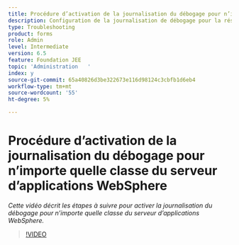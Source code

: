 ```yaml
---
title: Procédure d’activation de la journalisation du débogage pour n’importe quelle classe du serveur d’applications WebSphere
description: Configuration de la journalisation de débogage pour la résolution des problèmes liés au serveur d’applications WebSphere
type: Troubleshooting
product: forms
role: Admin
level: Intermediate
version: 6.5
feature: Foundation JEE
topic: 'Administration   '
index: y
source-git-commit: 65a40826d3be322673e116d98124c3cbfb1d6eb4
workflow-type: tm+mt
source-wordcount: '55'
ht-degree: 5%

---
```



# Procédure d’activation de la journalisation du débogage pour n’importe quelle classe du serveur d’applications WebSphere

*Cette vidéo décrit les étapes à suivre pour activer la journalisation du débogage pour n’importe quelle classe du serveur d’applications WebSphere.*

>[!VIDEO](https://video.tv.adobe.com/v/335523?quality=9&learn=on)